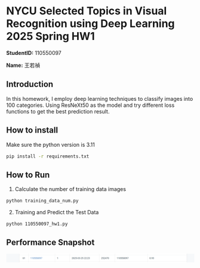 # NYCU Selected Topics in Visual Recognition using Deep Learning 2025 Spring HW1

**StudentID:** 110550097

**Name:** 王若禎

## Introduction
In this homework, I employ deep learning techniques to classify images into 100 categories. Using ResNeXt50 as the model and try different loss functions to get the best prediction result.

## How to install
Make sure the python version is 3.11

```bash
pip install -r requirements.txt
```

## How to Run
1. Calculate the number of training data images

```bash
python training_data_num.py
```

2. Training and Predict the Test Data

```bash
python 110550097_hw1.py
```

## Performance Snapshot
![Leaderboard](leaderboard.png)
